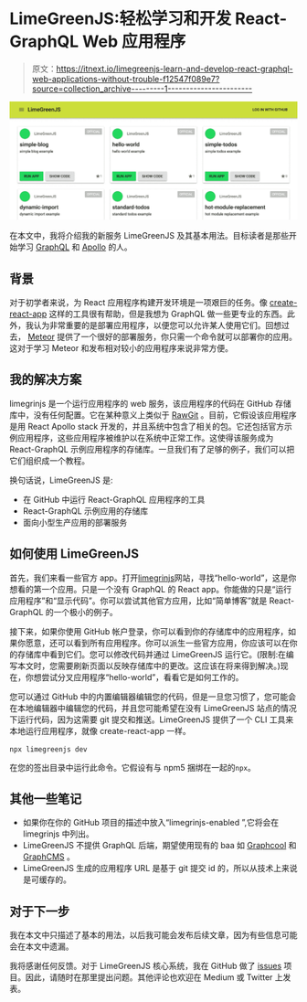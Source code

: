 # LimeGreenJS:轻松学习和开发 React-GraphQL Web 应用程序

> 原文：<https://itnext.io/limegreenjs-learn-and-develop-react-graphql-web-applications-without-trouble-f12547f089e7?source=collection_archive---------1----------------------->

![](img/92fd10b3fba12a0b398dbf04098e79a5.png)

在本文中，我将介绍我的新服务 LimeGreenJS 及其基本用法。目标读者是那些开始学习 [GraphQL](http://graphql.org) 和 [Apollo](https://www.apollographql.com) 的人。

## 背景

对于初学者来说，为 React 应用程序构建开发环境是一项艰巨的任务。像 [create-react-app](https://github.com/facebook/create-react-app) 这样的工具很有帮助，但是我想为 GraphQL 做一些更专业的东西。此外，我认为非常重要的是部署应用程序，以便您可以允许某人使用它们。回想过去， [Meteor](https://www.meteor.com) 提供了一个很好的部署服务，你只需一个命令就可以部署你的应用。这对于学习 Meteor 和发布相对较小的应用程序来说非常方便。

## 我的解决方案

limegrinjs 是一个运行应用程序的 web 服务，该应用程序的代码在 GitHub 存储库中，没有任何配置。它在某种意义上类似于 [RawGit](https://rawgit.com) 。目前，它假设该应用程序是用 React Apollo stack 开发的，并且系统中包含了相关的包。它还包括官方示例应用程序，这些应用程序被维护以在系统中正常工作。这使得该服务成为 React-GraphQL 示例应用程序的存储库。一旦我们有了足够的例子，我们可以把它们组织成一个教程。

换句话说，LimeGreenJS 是:

*   在 GitHub 中运行 React-GraphQL 应用程序的工具
*   React-GraphQL 示例应用的存储库
*   面向小型生产应用的部署服务

## 如何使用 LimeGreenJS

首先，我们来看一些官方 app。打开[limegrinjs](https://limegreenjs.axlight.com/)网站，寻找“hello-world”，这是你想看的第一个应用。只是一个没有 GraphQL 的 React app。你能做的只是“运行应用程序”和“显示代码”。你可以尝试其他官方应用，比如“简单博客”就是 React-GraphQL 的一个极小的例子。

接下来，如果你使用 GitHub 帐户登录，你可以看到你的存储库中的应用程序，如果你愿意，还可以看到所有应用程序。你可以派生一些官方应用，你应该可以在你的存储库中看到它们。您可以修改代码并通过 LimeGreenJS 运行它。(限制:在编写本文时，您需要刷新页面以反映存储库中的更改。这应该在将来得到解决。)现在，你想尝试分叉应用程序“hello-world”，看看它是如何工作的。

您可以通过 GitHub 中的内置编辑器编辑您的代码，但是一旦您习惯了，您可能会在本地编辑器中编辑您的代码，并且您可能希望在没有 LimeGreenJS 站点的情况下运行代码，因为这需要 git 提交和推送。LimeGreenJS 提供了一个 CLI 工具来本地运行应用程序，就像 create-react-app 一样。

```
npx limegreenjs dev
```

在您的签出目录中运行此命令。它假设有与 npm5 捆绑在一起的`npx`。

## 其他一些笔记

*   如果你在你的 GitHub 项目的描述中放入“limegrinjs-enabled ”,它将会在 limegrinjs 中列出。
*   LimeGreenJS 不提供 GraphQL 后端，期望使用现有的 baa 如 [Graphcool](https://www.graph.cool) 和 [GraphCMS](https://graphcms.com) 。
*   LimeGreenJS 生成的应用程序 URL 是基于 git 提交 id 的，所以从技术上来说是可缓存的。

## 对于下一步

我在本文中只描述了基本的用法，以后我可能会发布后续文章，因为有些信息可能会在本文中遗漏。

我将感谢任何反馈。对于 LimeGreenJS 核心系统，我在 GitHub 做了 [issues](https://github.com/LimeGreenJS/issues) 项目。因此，请随时在那里提出问题。其他评论也欢迎在 Medium 或 Twitter 上发表。